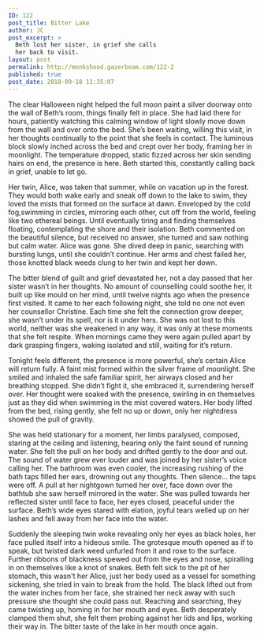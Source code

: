 ```yaml
---
ID: 122
post_title: Bitter Lake
author: JC
post_excerpt: >
  Beth lost her sister, in grief she calls
  her back to visit.
layout: post
permalink: http://monkshood.gazerbeam.com/122-2
published: true
post_date: 2018-09-18 11:35:07
---
```

<span style="font-weight: 400;">The clear Halloween night helped the full moon paint a silver doorway onto the wall of Beth’s room, things finally felt in place. She had laid there for hours, patiently watching this calming window of light slowly move down from the wall and over onto the bed. She’s been waiting, willing this visit, in her thoughts continually to the point that she feels in contact. The luminous block slowly inched across the bed and crept over her body, framing her in moonlight. The temperature dropped, static fizzed across her skin sending hairs on end, the presence is here. Beth started this, constantly calling back in grief, unable to let go.</span>

<span style="font-weight: 400;">Her twin, Alice, was taken that summer, while on vacation up in the forest. They would both wake early and sneak off down to the lake to swim, they loved the mists that formed on the surface at dawn. Enveloped by the cold fog,swimming in circles, mirroring each other, cut off from the world, feeling like two ethereal beings. Until eventually tiring and finding themselves floating, contemplating the shore and their isolation. Beth commented on the beautiful silence, but received no answer, she turned and saw nothing but calm water. Alice was gone. She dived deep in panic, searching with bursting lungs, until she couldn’t continue. Her arms and chest failed her, those knotted black weeds clung to her twin and kept her down.</span>

<span style="font-weight: 400;">The bitter blend of guilt and grief devastated her, not a day passed that her sister wasn’t in her thoughts. No amount of counselling could soothe her, it built up like mould on her mind, until twelve nights ago when the presence first visited. It came to her each following night, she told no one not even her counsellor Christine. Each time she felt the connection grow deeper, she wasn’t under its spell, nor is it under hers. She was not lost to this world, neither was she weakened in any way, it was only at these moments that she felt respite. When mornings came they were again pulled apart by dark grasping fingers, waking isolated and still, waiting for it’s return.</span>

<span style="font-weight: 400;">Tonight feels different, the presence is more powerful, she’s certain Alice will return fully. A faint mist formed within the silver frame of moonlight. She smiled and inhaled the safe familiar spirit, her airways closed and her breathing stopped. She didn’t fight it, she embraced it, surrendering herself over. Her thought were soaked with the presence, swirling in on themselves just as they did when swimming in the mist covered waters. Her body lifted from the bed, rising gently, she felt no up or down, only her nightdress showed the pull of gravity.</span>

<span style="font-weight: 400;">She was held stationary for a moment, her limbs paralysed, composed, staring at the ceiling and listening, hearing only the faint sound of running water. She felt the pull on her body and drifted gently to the door and out. The sound of water grew ever louder and was joined by her sister’s voice calling her. The bathroom was even cooler, the increasing rushing of the bath taps filled her ears, drowning out any thoughts. Then silence... the taps were off. A pull at her nightgown turned her over, face down over the bathtub she saw herself mirrored in the water. She was pulled towards her reflected sister until face to face, her eyes closed, peaceful under the surface. Beth’s wide eyes stared with elation, joyful tears welled up on her lashes and fell away from her face into the water.</span>

<span style="font-weight: 400;">Suddenly the sleeping twin woke revealing only her eyes as black holes, her face pulled itself into a hideous smile. The grotesque mouth opened as if to speak, but twisted dark weed unfurled from it and rose to the surface. Further ribbons of blackness spewed out from the eyes and nose, spiralling in on themselves like a knot of snakes. Beth felt sick to the pit of her stomach, this wasn't her Alice, just her body used as a vessel for something sickening, she tried in vain to break from the hold. The black lifted out from the water inches from her face, she strained her neck away with such pressure she thought she could pass out. Reaching and searching, they came twisting up, homing in for her mouth and eyes. Beth desperately clamped them shut, she felt them probing against her lids and lips, working their way in. The bitter taste of the lake in her mouth once again.</span>